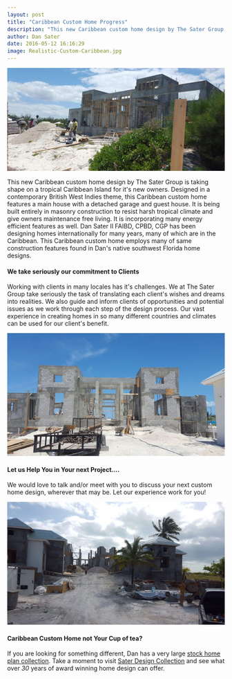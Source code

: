 ```yaml
---
layout: post
title: "Caribbean Custom Home Progress"
description: "This new Caribbean custom home design by The Sater Group is taking shape on a tropical Caribbean Island for it's new owners. Designed in a contemporary British West Indies theme, this Caribbean custom home features a main house with a detached garage and guest house. It is being built entirely in masonry construction to resist harsh tropical climate and give owners maintenance free living."
author: Dan Sater
date: 2016-05-12 16:16:29
image: Realistic-Custom-Caribbean.jpg
---
```

![more caribbean construction](/images/custom-caribbean.jpg)

This new Caribbean custom home design by The Sater Group is taking shape on a tropical Caribbean Island for it's new owners. Designed in a contemporary British West Indies theme, this Caribbean custom home features a main house with a detached garage and guest house. It is being built entirely in masonry construction to resist harsh tropical climate and give owners maintenance free living. It is incorporating many energy efficient features as well. Dan Sater II FAIBD, CPBD, CGP has been designing homes internationally for many years, many of which are in the Caribbean. This Caribbean custom home employs many of same construction features found in Dan's native southwest Florida home designs.

#### We take seriously our commitment to Clients

Working with clients in many locales has it's challenges. We at The Sater Group take seriously the task of translating each client's wishes and dreams into realities. We also guide and inform clients of opportunities and potential issues as we work through each step of the design process. Our vast experience in creating homes in so many different countries and climates can be used for our client's benefit.

![custom caribbean](/images/custom-caribbean-construction-2.jpg)

#### Let us Help You in Your next Project....

We would love to talk and/or meet with you to discuss your next custom home design, wherever that may be. Let our experience work for you!

![Main house with guest house](/images/custom-caribbean-construction-1.jpg)

#### Caribbean Custom Home not Your Cup of tea?

If you are looking for something different, Dan has a very large [stock home plan collection](https://saterdesign.com). Take a moment to visit [Sater Design Collection](https://saterdesign.com) and see what over *30* years of award winning home design can offer.
